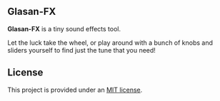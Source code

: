## Glasan-FX

**Glasan-FX** is a tiny sound effects tool.

Let the luck take the wheel, or play around with a bunch of knobs and sliders yourself to find just the tune that you need!

## License

This project is provided under an [MIT license](LICENSE).
